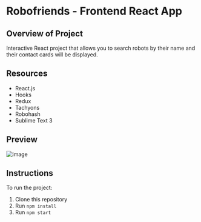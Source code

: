 # Robofriends - Frontend React App

## Overview of Project
Interactive React project that allows you to search robots by their name and their contact cards will be displayed.

## Resources
  - React.js
  - Hooks
  - Redux
  - Tachyons
  - Robohash
  - Sublime Text 3

## Preview
![image](https://github.com/kbyph/Robofriends/assets/102638461/fb0c23be-3eb6-426d-85f2-235b50d16f2e)

## Instructions
To run the project:

1. Clone this repository
2. Run `npm install`
3. Run `npm start`
